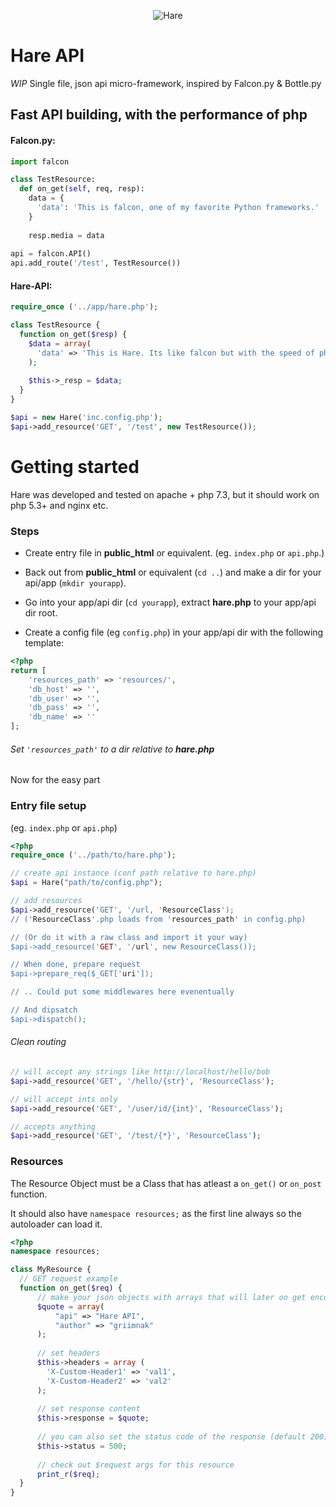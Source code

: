 <p align="center">
  <img src="https://i.imgur.com/imSsWAn.jpg" alt="Hare"/>
</p>

# Hare API
*WIP* Single file, json api micro-framework, inspired by Falcon.py & Bottle.py


Fast API building, with the performance of php
-------------------------------------------------------
#### Falcon.py:

```python
import falcon

class TestResource:
  def on_get(self, req, resp):
    data = {
      'data': 'This is falcon, one of my favorite Python frameworks.'
    }
    
    resp.media = data
    
api = falcon.API()
api.add_route('/test', TestResource())
```

#### Hare-API:

```php
require_once ('../app/hare.php');

class TestResource {
  function on_get($resp) {
    $data = array(
      'data' => 'This is Hare. Its like falcon but with the speed of php :o'
    );
    
    $this->_resp = $data;
  }
}

$api = new Hare('inc.config.php');
$api->add_resource('GET', '/test', new TestResource());
```

# Getting started

Hare was developed and tested on apache + php 7.3, but it should work on php 5.3+ and nginx etc.

### Steps
- Create entry file in <b>public_html</b> or equivalent. (eg. `index.php` or `api.php`.)

- Back out from <b>public_html</b> or equivalent (`cd ..`) and make a dir for your api/app (`mkdir yourapp`).

- Go into your app/api dir (`cd yourapp`), extract <b>hare.php</b> to your app/api dir root.

- Create a config file (eg `config.php`) in your app/api dir with the following template:

```php
<?php
return [
    'resources_path' => 'resources/',
    'db_host' => '',
    'db_user' => '',
    'db_pass' => '',
    'db_name' => ''
];
```

###### Set `'resources_path'` to a dir relative to <b>hare.php</b>

Now for the easy part


### Entry file setup

(eg. `index.php` or `api.php`)

```php
<?php
require_once ('../path/to/hare.php');

// create api instance (conf path relative to hare.php)
$api = Hare("path/to/config.php");

// add resources
$api->add_resource('GET', '/url, 'ResourceClass');
// ('ResourceClass'.php loads from 'resources_path' in config.php)

// (Or do it with a raw class and import it your way)
$api->add_resource('GET', '/url', new ResourceClass());

// When done, prepare request
$api->prepare_req($_GET['uri']);

// .. Could put some middlewares here evenentually

// And dipsatch
$api->dispatch();
```

###### Clean routing

```php
// will accept any strings like http://localhost/hello/bob
$api->add_resource('GET', '/hello/{str}', 'ResourceClass');

// will accept ints only
$api->add_resource('GET', '/user/id/{int}', 'ResourceClass');

// accepts anything
$api->add_resource('GET', '/test/{*}', 'ResourceClass');
```

### Resources

The Resource Object must be a Class that has atleast a `on_get()` or `on_post` function.

It should also have `namespace resources;` as the first line always so the autoloader can load it.

```php
<?php
namespace resources;

class MyResource {
  // GET request example
  function on_get($req) {
      // make your json objects with arrays that will later on get encoded.
      $quote = array(
          "api" => "Hare API",
          "author" => "griimnak"
      );
      
      // set headers
      $this->headers = array (
        'X-Custom-Header1' => 'val1',
        'X-Custom-Header2' => 'val2'
      );
      
      // set response content
      $this->response = $quote;
      
      // you can also set the status code of the response (default 200)
      $this->status = 500;
      
      // check out $request args for this resource
      print_r($req);
  }
}
